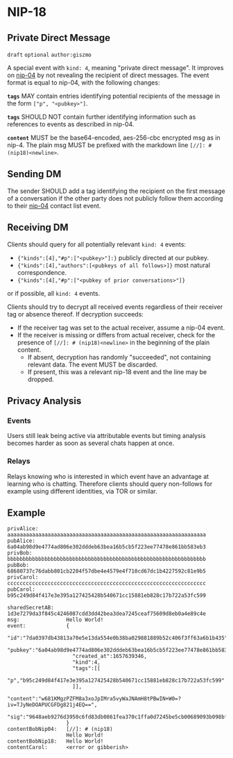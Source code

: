 # NIP-18

## Private Direct Message

`draft` `optional` `author:giszmo`

A special event with `kind: 4`, meaning "private direct message". It improves on
[nip-04](04.md) by not revealing the recipient of direct messages. The event
format is equal to nip-04, with the following changes:

**`tags`** MAY contain entries identifying potential recipients of the message
in the form `["p", "<pubkey>"]`.

**`tags`** SHOULD NOT contain further identifying information such as references
to events as described in nip-04.

**`content`** MUST be the base64-encoded, aes-256-cbc encrypted msg as in nip-4.
The plain msg MUST be prefixed with the markdown line
`[//]: # (nip18)<newline>`.

## Sending DM

The sender SHOULD add a tag identifying the recipient on the first message of a
conversation if the other party does not publicly follow them according to their
[nip-04](04.md) contact list event.

## Receiving DM

Clients should query for all potentially relevant `kind: 4` events:

* `{"kinds":[4],"#p":["<pubkey>"]:}` publicly directed at our pubkey.
* `{"kinds":[4],"authors":[<pubkeys of all follows>]}` most natural
  correspondence.
* `{"kinds":[4],"#p":["<pubkey of prior conversations>"]}`

or if possible, all `kind: 4` events.

Clients should try to decrypt all received events regardless of their receiver
tag or absence thereof. If decryption succeeds:

* If the receiver tag was set to the actual receiver, assume a nip-04 event.
* If the receiver is missing or differs from actual receiver, check for the
  presence of `[//]: # (nip18)<newline>` in the beginning of the plain content.
  * If absent, decryption has randomly "succeeded", not containing relevant
    data. The event MUST be discarded.
  * If present, this was a relevant nip-18 event and the line may be dropped.

## Privacy Analysis

### Events

Users still leak being active via attributable events but timing analysis
becomes harder as soon as several chats happen at once.

### Relays

Relays knowing who is interested in which event have an advantage at learning
who is chatting. Therefore clients should query non-follows for example using
different identities, via TOR or similar.

## Example

```
privAlice:         aaaaaaaaaaaaaaaaaaaaaaaaaaaaaaaaaaaaaaaaaaaaaaaaaaaaaaaaaaaaaaaa
pubAlice:          6a04ab98d9e4774ad806e302dddeb63bea16b5cb5f223ee77478e861bb583eb3
privBob:           bbbbbbbbbbbbbbbbbbbbbbbbbbbbbbbbbbbbbbbbbbbbbbbbbbbbbbbbbbbbbbbb
pubBob:            68680737c76dabb801cb2204f57dbe4e4579e4f710cd67dc1b4227592c81e9b5
privCarol:         cccccccccccccccccccccccccccccccccccccccccccccccccccccccccccccccc
pubCarol:          b95c249d84f417e3e395a127425428b540671cc15881eb828c17b722a53fc599

sharedSecretAB:    1d3e7279da3f845c4246087cdd3dd42bea3dea7245ceaf75609d8eb0a4e89c4e
msg:               Hello World!
event:             {
                     "id":"7da0397db43813a70e5e13da554e0b38ba029881889b52c406f3ff63a6b1b435",
                     "pubkey":"6a04ab98d9e4774ad806e302dddeb63bea16b5cb5f223ee77478e861bb583eb3",
                     "created_at":1657639346,
                     "kind":4,
                     "tags":[[
                       "p","b95c249d84f417e3e395a127425428b540671cc15881eb828c17b722a53fc599"
                     ]],
                     "content":"w681KMgzPZFM8a3xoJpIMra5vyWaJNAmH8tPBwIN+W0=?iv=TJyNeDOAPUCGFDg821j4EQ==",
                     "sig":"9648aeb9276d3950c6fd83db0861fea370c1ffa0d7245be5cb00689093b098bf18aa4250a3b6eceda51d22b2fbee2891e5428856737263540ba1ebfd4ca12e05"
                   }
contentBobNip04:   [//]: # (nip18)
                   Hello World!
contentBobNip18:   Hello World!
contentCarol:      <error or gibberish>
```
